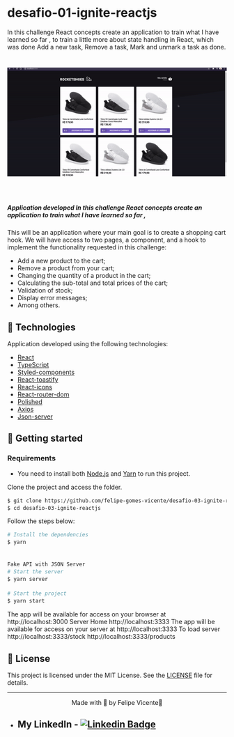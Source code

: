 # desafio-01-ignite-reactjs

In this challenge React concepts create an application to train what I have learned so far , 
to train a little more about state handling in React, which was done Add a new task, Remove a task, 
Mark and unmark a task as done.


<h1 align="center">
    <img alt="Rocketshoes" title="Rocketshoes" src=".github/rocketshoes.gif" />
</h1>

<br>

##### Application developed In this challenge React concepts create an application to train what I have learned so far , 
This will be an application where your main goal is to create a shopping cart hook. We will have access to two pages, a component, and a hook to implement the functionality requested in this challenge:
- Add a new product to the cart;
- Remove a product from your cart;
- Changing the quantity of a product in the cart;
- Calculating the sub-total and total prices of the cart;
- Validation of stock;
- Display error messages; 
- Among others.

## 🧪 Technologies

Application developed using the following technologies:

- [React](https://reactjs.org)
- [TypeScript](https://www.typescriptlang.org/)
- [Styled-components](https://styled-components.com/)
- [React-toastify](https://fkhadra.github.io/react-toastify/introduction)
- [React-icons](https://react-icons.github.io/react-icons/)
- [React-router-dom](https://reactrouter.com/web/guides/quick-start)
- [Polished](https://polished.js.org/)
- [Axios](https://github.com/axios/axios)
- [Json-server](https://github.com/typicode/json-server)

## 🚀 Getting started

### Requirements

- You need to install both [Node.js](https://nodejs.org/en/download/) and [Yarn](https://yarnpkg.com/) to run this project.

Clone the project and access the folder.

```bash
$ git clone https://github.com/felipe-gomes-vicente/desafio-03-ignite-reactjs.git
$ cd desafio-03-ignite-reactjs
```

Follow the steps below:
```bash
# Install the dependencies
$ yarn


Fake API with JSON Server
# Start the server
$ yarn server

# Start the project
$ yarn start
```
The app will be available for access on your browser at http://localhost:3000
Server Home
http://localhost:3333
The app will be available for access on your server at http://localhost:3333
To load server
http://localhost:3333/stock
http://localhost:3333/products

## 📝 License

This project is licensed under the MIT License. See the [LICENSE](LICENSE.md) file for details.


---

<p align="center">Made with 💜 by Felipe Vicente👋</p>  

- ## My LinkedIn - [![Linkedin Badge](https://img.shields.io/badge/-FelipeVicente-blue?style=flat-square&logo=Linkedin&logoColor=white&link=https://www.linkedin.com/in/felipe-gomes-vicente/)](https://www.linkedin.com/in/felipe-gomes-vicente/) 
